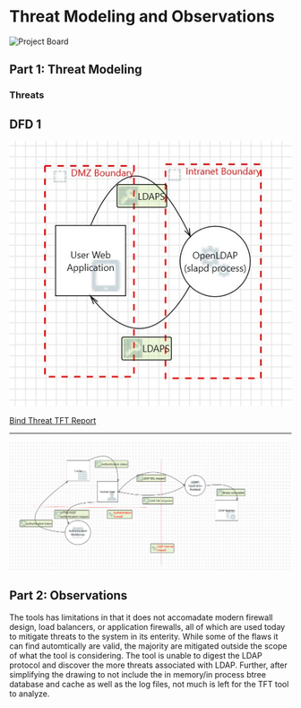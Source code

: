 <!--- Josh Bartels --->
# Threat Modeling and Observations

![Project Board](https://github.com/users/bartelsjoshuac/projects/2/views/1)

## Part 1: Threat Modeling


### Threats

## DFD 1

![Bind Threat](https://github.com/bartelsjoshuac/SAPG/blob/main/images/BINDThreat.jpg)

[Bind Threat TFT Report](https://htmlpreview.github.io/?https://github.com/bartelsjoshuac/SAPG/blob/main/HTML_Files/BINDThreatReport.htm)

----------------------------

![Del Threat](https://github.com/bartelsjoshuac/SAPG/blob/main/images/LdapDelDfd.PNG)

## Part 2: Observations

The tools has limitations in that it does not accomadate modern firewall design, load balancers, or application firewalls, all of which are used today to mitigate threats to the system in its enterity.  While some of the flaws it can find automtically are valid, the majority are mitigated outside the scope of what the tool is considering.  The tool is unable to digest the LDAP protocol and discover the more threats associated with LDAP.  Further, after simplifying the drawing to not include the in memory/in process btree database and cache as well as the log files, not much is left for the TFT tool to analyze.
